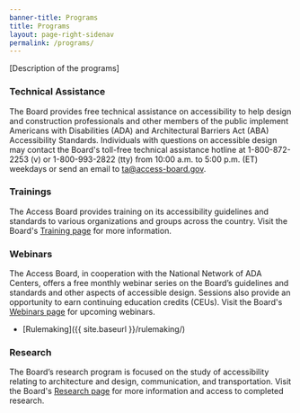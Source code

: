 ```yaml
---
banner-title: Programs
title: Programs
layout: page-right-sidenav
permalink: /programs/
---
```


[Description of the programs]

### Technical Assistance
The Board provides free technical assistance on accessibility to help design and construction professionals and other members of the public implement Americans with Disabilities (ADA) and Architectural Barriers Act (ABA) Accessibility Standards. Individuals with questions on accessible design may contact the Board's toll-free technical assistance hotline at 1-800-872-2253 (v) or 1-800-993-2822 (tty) from 10:00 a.m. to 5:00 p.m. (ET) weekdays or send an email to <ta@access-board.gov>.

### Trainings
The Access Board provides training on its accessibility guidelines and standards to various organizations and groups across the country. Visit the Board's [Training page](https://www.access-board.gov/webinars/training.html) for more information.

### Webinars
The Access Board, in cooperation with the National Network of ADA Centers, offers a free monthly webinar series on the Board’s guidelines and standards and other aspects of accessible design.  Sessions also provide an opportunity to earn continuing education credits (CEUs). Visit the Board's [Webinars page](https://www.access-board.gov/webinars/) for upcoming webinars.

* [Rulemaking]({{ site.baseurl }}/rulemaking/)

### Research
The Board’s research program is focused on the study of accessibility relating to architecture and design, communication, and transportation. Visit the Board's [Research page](https://www.access-board.gov/research/) for more information and access to completed research.
